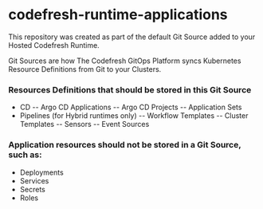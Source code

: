 # codefresh-runtime-applications

This repository was created as part of the default Git Source added to your Hosted Codefresh Runtime.

Git Sources are how The Codefresh GitOps Platform syncs Kubernetes Resource Definitions from Git to your Clusters.

### Resources Definitions that should be stored in this Git Source
- CD
-- Argo CD Applications
-- Argo CD Projects
-- Application Sets
- Pipelines (for Hybrid runtimes only)
-- Workflow Templates
-- Cluster Templates
-- Sensors
-- Event Sources

### Application resources should not be stored in a Git Source, such as:
- Deployments
- Services
- Secrets
- Roles
